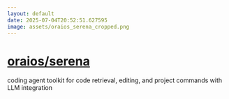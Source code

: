 ```yaml
---
layout: default
date: 2025-07-04T20:52:51.627595
image: assets/oraios_serena_cropped.png
---
```


# [oraios/serena](https://github.com/oraios/serena)

coding agent toolkit for code retrieval, editing, and project commands with LLM integration
